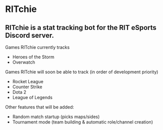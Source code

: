# RITchie

## RITchie is a stat tracking bot for the RIT eSports Discord server.

Games RITchie currently tracks

* Heroes of the Storm
* Overwatch

Games RITchie will soon be able to track (in order of development priority)

* Rocket League
* Counter Strike
* Dota 2
* League of Legends

Other features that will be added:
* Random match startup (picks maps/sides)
* Tournament mode (team building & automatic role/channel creation)
